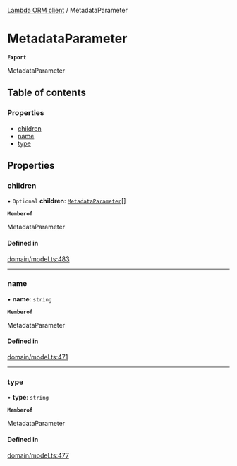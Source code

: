 [Lambda ORM client](../README.md) / MetadataParameter

# MetadataParameter

**`Export`**

MetadataParameter

## Table of contents

### Properties

- [children](MetadataParameter.md#children)
- [name](MetadataParameter.md#name)
- [type](MetadataParameter.md#type)

## Properties

### children

• `Optional` **children**: [`MetadataParameter`](MetadataParameter.md)[]

**`Memberof`**

MetadataParameter

#### Defined in

[domain/model.ts:483](https://github.com/FlavioLionelRita/lambdaorm-client-node/blob/cf1dba5/src/lib/domain/model.ts#L483)

___

### name

• **name**: `string`

**`Memberof`**

MetadataParameter

#### Defined in

[domain/model.ts:471](https://github.com/FlavioLionelRita/lambdaorm-client-node/blob/cf1dba5/src/lib/domain/model.ts#L471)

___

### type

• **type**: `string`

**`Memberof`**

MetadataParameter

#### Defined in

[domain/model.ts:477](https://github.com/FlavioLionelRita/lambdaorm-client-node/blob/cf1dba5/src/lib/domain/model.ts#L477)
